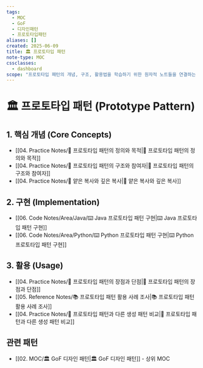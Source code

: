 ```yaml
---
tags:
  - MOC
  - GoF
  - 디자인패턴
  - 프로토타입패턴
aliases: []
created: 2025-06-09
title: 🏛️ 프로토타입 패턴
note-type: MOC
cssclasses:
  - dashboard
scope: "프로토타입 패턴의 개념, 구조, 활용법을 학습하기 위한 원자적 노트들을 연결하는 중앙 허브 역할."
---
```


# 🏛️ 프로토타입 패턴 (Prototype Pattern)

## 1. 핵심 개념 (Core Concepts)
- [[04. Practice Notes/📝 프로토타입 패턴의 정의와 목적|📝 프로토타입 패턴의 정의와 목적]]
- [[04. Practice Notes/📝 프로토타입 패턴의 구조와 참여자|📝 프로토타입 패턴의 구조와 참여자]]
- [[04. Practice Notes/📝 얕은 복사와 깊은 복사|📝 얕은 복사와 깊은 복사]]

## 2. 구현 (Implementation)
- [[06. Code Notes/Area/Java/⌨️ Java 프로토타입 패턴 구현|⌨️ Java 프로토타입 패턴 구현]]
- [[06. Code Notes/Area/Python/⌨️ Python 프로토타입 패턴 구현|⌨️ Python 프로토타입 패턴 구현]]

## 3. 활용 (Usage)
- [[04. Practice Notes/📝 프로토타입 패턴의 장점과 단점|📝 프로토타입 패턴의 장점과 단점]]
- [[05. Reference Notes/📚 프로토타입 패턴 활용 사례 조사|📚 프로토타입 패턴 활용 사례 조사]]
- [[04. Practice Notes/📝 프로토타입 패턴과 다른 생성 패턴 비교|📝 프로토타입 패턴과 다른 생성 패턴 비교]]

## 관련 패턴
- [[02. MOC/🏛️ GoF 디자인 패턴|🏛️ GoF 디자인 패턴]] - 상위 MOC 